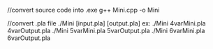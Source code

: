 //convert source code into .exe
g++ Mini.cpp -o Mini

//convert .pla file
./Mini [input.pla] [output.pla]
ex: ./Mini 4varMini.pla 4varOutput.pla
    ./Mini 5varMini.pla 5varOutput.pla
    ./Mini 6varMini.pla 6varOutput.pla
